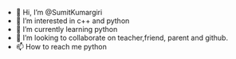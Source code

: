 - 👋 Hi, I’m @SumitKumargiri
- 👀 I’m interested in c++ and python
- 🌱 I’m currently learning python
- 💞️ I’m looking to collaborate on teacher,friend, parent and  github.
- 📫 How to reach me python

<!---
SumitKumargiri/SumitKumargiri is a ✨ special ✨ repository because its `README.md` (this file) appears on your GitHub profile.
You can click the Preview link to take a look at your changes.
--->
